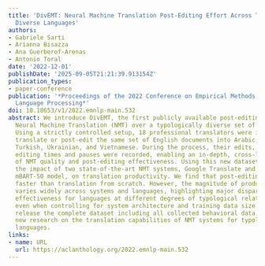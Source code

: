 ```yaml
---
title: 'DivEMT: Neural Machine Translation Post-Editing Effort Across Typologically
  Diverse Languages'
authors:
- Gabriele Sarti
- Arianna Bisazza
- Ana Guerberof-Arenas
- Antonio Toral
date: '2022-12-01'
publishDate: '2025-09-05T21:21:39.913154Z'
publication_types:
- paper-conference
publication: '*Proceedings of the 2022 Conference on Empirical Methods in Natural
  Language Processing*'
doi: 10.18653/v1/2022.emnlp-main.532
abstract: We introduce DivEMT, the first publicly available post-editing study of
  Neural Machine Translation (NMT) over a typologically diverse set of target languages.
  Using a strictly controlled setup, 18 professional translators were instructed to
  translate or post-edit the same set of English documents into Arabic, Dutch, Italian,
  Turkish, Ukrainian, and Vietnamese. During the process, their edits, keystrokes,
  editing times and pauses were recorded, enabling an in-depth, cross-lingual evaluation
  of NMT quality and post-editing effectiveness. Using this new dataset, we assess
  the impact of two state-of-the-art NMT systems, Google Translate and the multilingual
  mBART-50 model, on translation productivity. We find that post-editing is consistently
  faster than translation from scratch. However, the magnitude of productivity gains
  varies widely across systems and languages, highlighting major disparities in post-editing
  effectiveness for languages at different degrees of typological relatedness to English,
  even when controlling for system architecture and training data size. We publicly
  release the complete dataset including all collected behavioral data, to foster
  new research on the translation capabilities of NMT systems for typologically diverse
  languages.
links:
- name: URL
  url: https://aclanthology.org/2022.emnlp-main.532
---
```

